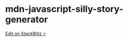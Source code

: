 # mdn-javascript-silly-story-generator

[Edit on StackBlitz ⚡️](https://stackblitz.com/edit/mdn-javascript-silly-story-generator)